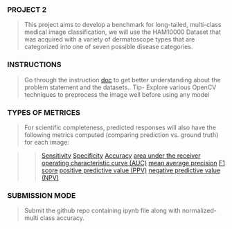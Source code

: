 ### PROJECT 2
> This project aims to develop a benchmark for long-tailed, multi-class medical image classification, we will use the HAM10000 Dataset that was acquired with a variety of dermatoscope types that are categorized into one of seven possible disease categories.


### INSTRUCTIONS
> Go through the instruction [doc](https://docs.google.com/document/d/1xpSxyq8pRyjPRciQb3tOjV24K7pqniHY/edit?usp=sharing&ouid=102124429604486730187&rtpof=true&sd=true) to get better understanding about the problem statement and the datasets..
> Tip- Explore various OpenCV techniques to preprocess the image well before using any model

### TYPES OF METRICES
>For scientific completeness, predicted responses will also have the following metrics computed (comparing prediction vs. ground truth) for each image:

>>[Sensitivity](https://en.wikipedia.org/wiki/Sensitivity_and_specificity#Sensitivity)
>>[Specificity](https://en.wikipedia.org/wiki/Sensitivity_and_specificity#Specificity)
>>[Accuracy](https://en.wikipedia.org/wiki/Accuracy_and_precision#In_binary_classification)
>>[area under the receiver operating characteristic curve (AUC)](https://en.wikipedia.org/wiki/Receiver_operating_characteristic#Area_under_the_curve)
>>[mean average precision](http://fastml.com/what-you-wanted-to-know-about-mean-average-precision/)
>>[F1 score](https://en.wikipedia.org/wiki/F1_score)
>>[positive predictive value (PPV)](https://en.wikipedia.org/wiki/Positive_and_negative_predictive_values)
>>[negative predictive value (NPV)](https://en.wikipedia.org/wiki/Positive_and_negative_predictive_values)

### SUBMISSION MODE
> Submit the github repo containing ipynb file along with normalized-multi class accuracy. 
